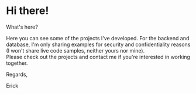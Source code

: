 <h1>Hi there!</h1>

<span>What's here?</span>
<br>
<p>
Here you can see some of the projects I've developed. For the backend and database, I'm only sharing examples for security and confidentiality reasons (I won't share live code samples, neither yours nor mine).
<br>
Please check out the projects and contact me if you're interested in working together.

Regards,

Erick
</p>
